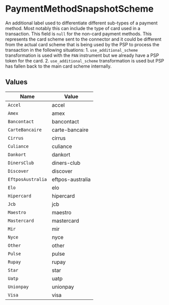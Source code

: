 # PaymentMethodSnapshotScheme

An additional label used to differentiate different sub-types of a payment
method. Most notably this can include the type of card used in a
transaction. This field is `null` for the non-card payment methods.
This represents the card scheme sent to the connector and it could be different from the
actual card scheme that is being used by the PSP to process the transaction
in the following situations: 1. `use_additional_scheme` transformation is used
with the `PAN` instrument but we already have a PSP token for the card.
2. `use_additional_scheme` transformation is used but PSP has fallen back to the
main card scheme internally.


## Values

| Name              | Value             |
| ----------------- | ----------------- |
| `Accel`           | accel             |
| `Amex`            | amex              |
| `Bancontact`      | bancontact        |
| `CarteBancaire`   | carte-bancaire    |
| `Cirrus`          | cirrus            |
| `Culiance`        | culiance          |
| `Dankort`         | dankort           |
| `DinersClub`      | diners-club       |
| `Discover`        | discover          |
| `EftposAustralia` | eftpos-australia  |
| `Elo`             | elo               |
| `Hipercard`       | hipercard         |
| `Jcb`             | jcb               |
| `Maestro`         | maestro           |
| `Mastercard`      | mastercard        |
| `Mir`             | mir               |
| `Nyce`            | nyce              |
| `Other`           | other             |
| `Pulse`           | pulse             |
| `Rupay`           | rupay             |
| `Star`            | star              |
| `Uatp`            | uatp              |
| `Unionpay`        | unionpay          |
| `Visa`            | visa              |